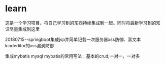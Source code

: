 # learn

这是一个学习项目，将自己学习到的东西持续集成到一起。同时将最新学习到的知识尽量集成到这里

20180715--springboot集成jsp并简单记载一次服务器xss防御、富文本kindeditor的xss漏洞防御

集成mybatis mysql mybatis的常用写法：基本的crud,一对一，一对多


